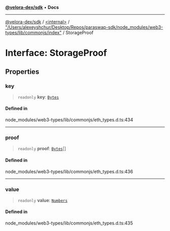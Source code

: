 [**@velora-dex/sdk**](../../../../README.md) • **Docs**

***

[@velora-dex/sdk](../../../../globals.md) / [\<internal\>](../../../README.md) / ["/Users/alexeyshchur/Desktop/Repos/paraswap-sdk/node\_modules/web3-types/lib/commonjs/index"](../README.md) / StorageProof

# Interface: StorageProof

## Properties

### key

> `readonly` **key**: [`Bytes`](../../../type-aliases/Bytes.md)

#### Defined in

node\_modules/web3-types/lib/commonjs/eth\_types.d.ts:434

***

### proof

> `readonly` **proof**: [`Bytes`](../../../type-aliases/Bytes.md)[]

#### Defined in

node\_modules/web3-types/lib/commonjs/eth\_types.d.ts:436

***

### value

> `readonly` **value**: [`Numbers`](../../../type-aliases/Numbers.md)

#### Defined in

node\_modules/web3-types/lib/commonjs/eth\_types.d.ts:435
